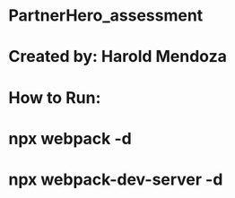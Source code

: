 # PartnerHero_assessment

# Created by: Harold Mendoza

# How to Run:

# npx webpack -d

# npx webpack-dev-server -d
